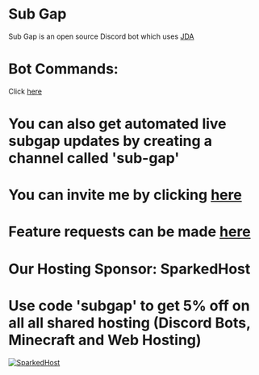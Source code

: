 # Sub Gap

Sub Gap is an open source Discord bot which uses [JDA](https://github.com/DV8FromTheWorld/JDA)

Bot Commands:
=============
Click [here](https://github.com/subgap/SubGap/blob/master/COMMANDS.md)

# You can also get automated live subgap updates by creating a channel called 'sub-gap'

# You can invite me by clicking [here](https://discordapp.com/oauth2/authorize?client_id=564136665778749441&permissions=18432&scope=bot)

# Feature requests can be made [here](https://github.com/subgap/SubGap/issues)

# Our Hosting Sponsor: SparkedHost
# Use code 'subgap' to get 5% off on all all shared hosting (Discord Bots, Minecraft and Web Hosting)
[![SparkedHost](https://i.imgur.com/Tunghh2.png)](https://www.sparkedhost.us/)